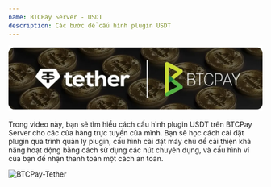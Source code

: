 ```yaml
---
name: BTCPay Server - USDT
description: Các bước để cấu hình plugin USDT
---
```

![cover](assets/cover.webp)

Trong video này, bạn sẽ tìm hiểu cách cấu hình plugin USDT trên BTCPay Server cho các cửa hàng trực tuyến của mình. Bạn sẽ học cách cài đặt plugin qua trình quản lý plugin, cấu hình cài đặt máy chủ để cải thiện khả năng hoạt động bằng cách sử dụng các nút chuyên dụng, và cấu hình ví của bạn để nhận thanh toán một cách an toàn.

![BTCPay-Tether](https://youtu.be/hAymYr6YDMY)
